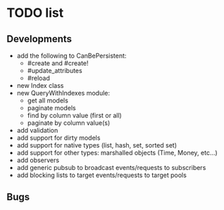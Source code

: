 # TODO list #

## Developments ##

  * add the following to CanBePersistent:
    * #create and #create!
    * #update\_attributes
    * #reload
  * new Index class
  * new QueryWithIndexes module:
    * get all models
    * paginate models
    * find by column value (first or all)
    * paginate by column value(s)
  * add validation
  * add support for dirty models
  * add support for native types (list, hash, set, sorted set)
  * add support for other types: marshalled objects (Time, Money, etc...)
  * add observers
  * add generic pubsub to broadcast events/requests to subscribers
  * add blocking lists to target events/requests to target pools

## Bugs ##

